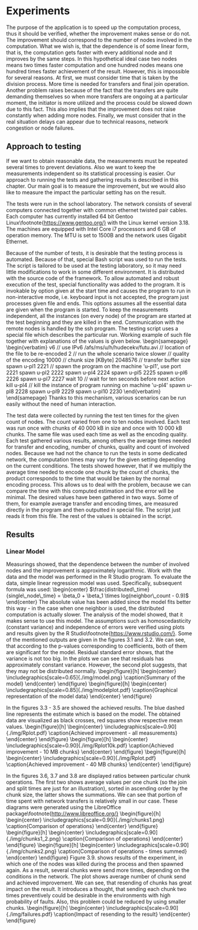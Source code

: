 # Experiments
The purpose of the application is to speed up the computation process, thus it should be verified, whether the improvement makes sense or do not. The improvement should correspond to the number of nodes involved in the computation. What we wish is, that the dependence is of some linear form, that is, the computation gets faster with every additional node and it improves by the same steps. In this hypothetical ideal case two nodes means two times faster computation and one hundred nodes means one hundred times faster achievement of the result. However, this is impossible for several reasons. At first, we must consider time that is taken by the division process. More time is needed for transfers and final join operation. Another problem raises because of the fact that the transfers are quite demanding themselves so when more transfers are ongoing at a particular moment, the initiator is more utilized and the process could be slowed down due to this fact. This also implies that the improvement does not raise constantly when adding more nodes. Finally, we must consider that in the real situation delays can appear due to technical reasons, network congestion or node failures.

## Approach to testing
If we want to obtain reasonable data, the measurements must be repeated several times to prevent deviations. Also we want to keep the measurements independent so its statistical processing is easier. Our approach to running the tests and gathering results is described in this chapter. Our main goal is to measure the improvement, but we would also like to measure the impact the particular setting has on the result.

The tests were run in the school laboratory. The network consists of several computers connected together with common ethernet twisted pair cables. Each computer has currently installed 64 bit Gentoo  Linux\footnote{https://www.gentoo.org/} with the Linux kernel version 3.18. The machines are equipped with Intel Core i7 processors and 6 GB of operation memory. The MTU is set to 1500B and the network uses Gigabit Ethernet.

Because of the number of tests, it is desirable that the testing process is automated. Because of that, special Bash script was used to run the tests. The script is tailored to be used at the testing laboratory, so it may need little modifications to work in some different environment. It is distributed with the source code of the framework. To allow automated and robust execution of the test, special functionality was added to the program. It is invokable by option given at the start time and causes the program to run in non-interactive mode, i.e. keyboard input is not accepted, the program just processes given file and ends. This options assumes all the essential data are given when the program is started. To keep the measurements independent, all the instances (on every node) of the program are started at the test beginning and they are killed in the end. Communication with the remote nodes is handled by the ssh program. The testing script uses a special file which describes the particular run. Working example of such file together with explanations of the values is given below.
\begin{samepage}
\begin{verbatim}
v6 // use IPv6
/afs/ms/u/h/hudecekv/futu.avi // location of the file to be re-encoded
2 // run the whole scenario twice
slower // quality of the encoding
10000 // chunk size [KByte]
2048576 // transfer buffer size
spawn u-pl1 2221 // spawn the program on the machine 'u-pl1', use port 2221
spawn u-pl2 2222
spawn u-pl4 2224
spawn u-pl5 2225
spawn u-pl6 2226
spawn u-pl7 2227
wait 10 // wait for ten seconds before next action
kill u-pl4 // kill the instance of program running on machine 'u-pl4'
spawn u-pl8 2228
spawn u-pl9 2229
spawn u-pl10 2230
\end{verbatim}
\end{samepage}
Thanks to this mechanism, various scenarios can be run easily without the need of human interaction.

The test data were collected by running the test ten times for the given count of nodes. The count varied from one to ten nodes involved. Each test was run once with chunks of 40 000 kB in size and once with 10 000 kB chunks. The same file was used each time as well as the encoding quality. Each test gathered various results, among others the average times needed for transfer and encoding, number of chunks, quality and count of involved nodes. Because we had not the chance to run the tests in some dedicated network, the computation times may vary for the given setting depending on the current conditions. The tests showed however, that if we multiply the average time needed to encode one chunk by the count of chunks, the product corresponds to the time that would be taken by the normal encoding process. This allows us to deal with the problem, because we can compare the time with this computed estimation and the error will be minimal.
The desired values have been gathered in two ways. Some of them, for example average transfer and encoding times, are measured directly in the program and then outputted in special file. The script just reads it from this file. The rest of the values is obtained in the script.

## Results
### Linear Model
Measurings showed, that the dependence between the number of involved nodes and the improvement is approximately logarithmic. Work with the data and the model was performed in the R Studio program. To evaluate the data, simple linear regression model was used. Specifically, subsequent formula was used:
\begin{center}
$\frac{distributed\_time}{single\_node\_time} = \beta_0 + \beta_1 \times log(neighbor\_count - 0.9)$
\end{center}
The absolute value has been added since the model fits better this way - in the case when one neighbor is used, the distributed computation is actually slower. The analysis of the model showed, that it makes sense to use this model. The assumptions such as homoscedasticity (constant variance) and independence of errors were verified using plots and results given by the R Studio\footnote{https://www.rstudio.com/}.
Some of the mentioned outputs are given in the figures 3.1 and 3.2. We can see, that according to the p-values corresponding to coefficients, both of them are significant for the model. Residual standard error shows, that the variance is not too big. In the plots we can see that residuals has approximately constant variance. However, the second plot suggests, that they may not be distributed normally.
\begin{figure}[h]
\begin{center}
\includegraphics[scale=0.65]{./img/model.png}
\caption{Summary of the model}
\end{center}
\end{figure}
\begin{figure}[h]
\begin{center}
\includegraphics[scale=0.85]{./img/modelplot.pdf}
\caption{Graphical representation of the model data}
\end{center}
\end{figure}

 In the figures 3.3 - 3.5 are showed the achieved results. The blue dashed line represents the estimate which is based on the model. The obtained data are visualized as black crosses, red squares show respective mean values.
\begin{figure}[h]
\begin{center}
\includegraphics[scale=0.90]{./img/Rplot.pdf}
\caption{Achieved improvement - all measurements}
\end{center}
\end{figure}
\begin{figure}[h]
\begin{center}
\includegraphics[scale=0.90]{./img/Rplot10k.pdf}
\caption{Achieved improvement - 10 MB chunks}
\end{center}
\end{figure}
\begin{figure}[h]
\begin{center}
\includegraphics[scale=0.90]{./img/Rplot.pdf}
\caption{Achieved improvement - 40 MB chunks}
\end{center}
\end{figure}

In the figures 3.6, 3.7 and 3.8 are displayed ratios between particular chunk operations. The first two shows average values per one chunk (so the join and split times are just for an illustration), sorted in ascending order by the chunk size, the latter shows the summations. We can see that portion of time spent with network transfers is relatively small in our case. These diagrams were generated using the LibreOffice package\footnote{http://www.libreoffice.org/}
\begin{figure}[h]
\begin{center}
\includegraphics[scale=0.90]{./img/chunks1.png}
\caption{Comparison of operations}
\end{center}
\end{figure}
\begin{figure}[h]
\begin{center}
\includegraphics[scale=0.90]{./img/chunks1_2.png}
\caption{Comparison of operations}
\end{center}
\end{figure}
\begin{figure}[h]
\begin{center}
\includegraphics[scale=0.90]{./img/chunks2.png}
\caption{Comparison of operations - times summed}
\end{center}
\end{figure}
Figure 3.9. shows results of the experiment, in which one of the nodes was killed during the process and then spawned again. As a result, several chunks were send more times, depending on the conditions in the network. The plot shows average number of chunk send and achieved improvement. We can see, that resending of chunks has great impact on the result. It introduces a thought, that sending each chunk two times preventively could be desirable in the environments with high probability of faults. Also, this problem could be reduced by using smaller chunks.
\begin{figure}[h]
\begin{center}
\includegraphics[scale=0.90]{./img/failures.pdf}
\caption{Impact of resending to the result}
\end{center}
\end{figure}